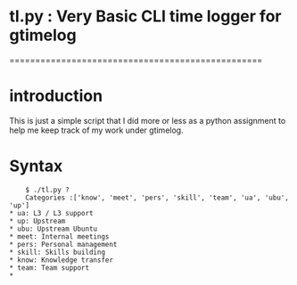 # tl.py : Very Basic CLI time logger for gtimelog
=================================================

# introduction
This is just a simple script that I did more or less as a
python assignment to help me keep track of my work under
gtimelog.

# Syntax
```
    $ ./tl.py ?
    Categories :['know', 'meet', 'pers', 'skill', 'team', 'ua', 'ubu', 'up']
* ua: L3 / L3 support
* up: Upstream
* ubu: Upstream Ubuntu
* meet: Internal meetings
* pers: Personal management
* skill: Skills building
* know: Knowledge transfer
* team: Team support
* 
